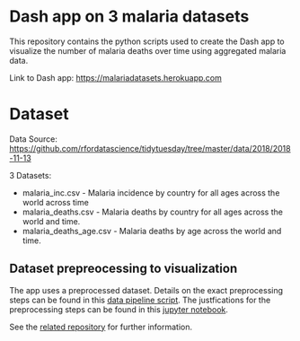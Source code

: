 # Dash app on 3 malaria datasets

This repository contains the python scripts used to create the Dash app to visualize the number of malaria deaths over time using aggregated malaria data.  

Link to Dash app: https://malariadatasets.herokuapp.com

# Dataset

Data Source: https://github.com/rfordatascience/tidytuesday/tree/master/data/2018/2018-11-13

3 Datasets:

- malaria_inc.csv - Malaria incidence by country for all ages across the world across time
- malaria_deaths.csv - Malaria deaths by country for all ages across the world and time.
- malaria_deaths_age.csv - Malaria deaths by age across the world and time.

## Dataset prepreocessing to visualization

The app uses a preprocessed dataset. Details on the exact preprocessing steps can be found in this [data pipeline script](https://github.com/py3lee/projects/blob/main/malaria/src/main.py). The justfications for the preprocessing steps can be found in this [jupyter notebook](https://github.com/py3lee/projects/blob/main/malaria/analysis/Python_1_EDA_malaria.ipynb). 

See the [related repository](https://github.com/py3lee/projects/tree/main/malaria) for further information.